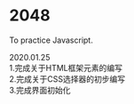 # 2048
To practice Javascript.

2020.01.25<br/>
1.完成关于HTML框架元素的编写<br/>
2.完成关于CSS选择器的初步编写<br/>
3.完成界面初始化